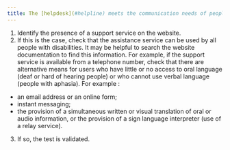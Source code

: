 ```yaml
---
title: The [helpdesk](#helpline) meets the communication needs of people with disabilities directly or through [a relay service](#relay-service). Has this rule been followed?
---
```


1. Identify the presence of a support service on the website.
2. If this is the case, check that the assistance service can be used by all people with disabilities. It may be helpful to search the website documentation to find this information. For example, if the support service is available from a telephone number, check that there are alternative means for users who have little or no access to oral language (deaf or hard of hearing people) or who cannot use verbal language (people with aphasia). For example :
- an email address or an online form;
- instant messaging;
- the provision of a simultaneous written or visual translation of oral or audio information, or the provision of a sign language interpreter (use of a relay service).
3. If so, the test is validated.

